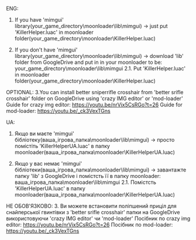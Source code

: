 ENG:
1. If you have 'mimgui' library(your_game_directory\moonloader\lib\mimgui) -> just put 'KillerHelper.luac' in moonloader folder(your_game_directory\moonloader\KillerHelper.luac)

2. If you don't have 'mimgui' library(your_game_directory\moonloader\lib\mimgui) -> download 'lib' folder from GoogleDrive and put in in your moonloader to be: your_game_directory\moonloader\lib\mimgui
2.1. Put 'KillerHelper.luac' in moonloader folder(your_game_directory\moonloader\KillerHelper.luac)

OPTIONAL:
3.You can install better sniperrifle crosshair from 'better srifle crosshair' folder on GoogleDrive using 'crazy IMG editor' or 'mod-loader'
Guide for crazy img editor: https://youtu.be/nrVix5CsRGo?t=26
Guide for mod-loader: https://youtu.be/_ck3VexTGns

UA:
1. Якщо ви маєте 'mimgui' бібліотеку(ваша_ігрова_папка\moonloader\lib\mimgui) -> просто помістіть 'KillerHelperUA.luac' в папку moonloader(ваша_ігрова_папка\moonloader\KillerHelperUA.luac)

2. Якщо у вас немає 'mimgui' бібліотеки(ваша_ігрова_папка\moonloader\lib\mimgui) -> завантажте папку 'lib' з GoogleDrive і помістсть її в папку moonloader: ваша_ігрова_папка\moonloader\lib\mimgui
2.1. Помістсть 'KillerHelperUA.luac' в папку moonloader(ваша_ігрова_папка\moonloader\KillerHelperUA.luac)

НЕ ОБОВ'ЯЗКОВО:
3. Ви можете встановити поліпшений приціл для снайперської гвинтівки з 'better srifle crosshair' папки на GoogleDrive використовуючи 'crazy IMG editor' чи 'mod-loader'
Посібник по crazy img editor: https://youtu.be/nrVix5CsRGo?t=26
Посібник по mod-loader: https://youtu.be/_ck3VexTGns
